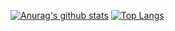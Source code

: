 [![Anurag's github stats](https://github-readme-stats.vercel.app/api?username=annguyen011197)](https://github.com/anuraghazra/github-readme-stats&theme=algolia&show_icons=true)
[![Top Langs](https://github-readme-stats.vercel.app/api/top-langs/?username=annguyen011197)](https://github.com/anuraghazra/github-readme-stats&theme=algolia)
